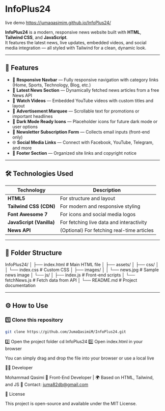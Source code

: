 # InfoPlus24

live demo https://jumaqasimim.github.io/InfoPlus24/

**InfoPlus24** is a modern, responsive news website built with **HTML**, **Tailwind CSS**, and **JavaScript**.  
It features the latest news, live updates, embedded videos, and social media integration — all styled with Tailwind for a clean, dynamic look.

---

## 🚀 Features

- 🧭 **Responsive Navbar** — Fully responsive navigation with category links (Home, Sports, Technology, Blog, etc.)
- 📰 **Latest News Section** — Dynamically fetched news articles from a free News API
- 🎥 **Watch Videos** — Embedded YouTube videos with custom titles and layout
- 💬 **Advertisement Marquee** — Scrollable text for promotions or important headlines
- 🌙 **Dark Mode Ready Icons** — Placeholder icons for future dark mode or user options
- 🧡 **Newsletter Subscription Form** — Collects email inputs (front-end only)
- 🌐 **Social Media Links** — Connect with Facebook, YouTube, Telegram, and more
- 🏁 **Footer Section** — Organized site links and copyright notice

---

## 🛠️ Technologies Used

| Technology               | Description                                |
| ------------------------ | ------------------------------------------ |
| **HTML5**                | For structure and layout                   |
| **Tailwind CSS (CDN)**   | For modern and responsive styling          |
| **Font Awesome 7**       | For icons and social media logos           |
| **JavaScript (Vanilla)** | For fetching live data and interactivity   |
| **News API**             | (Optional) For fetching real-time articles |

---

## 📂 Folder Structure

InfoPlus24/
│
├── index.html # Main HTML file
│
├── assets/
│ ├── css/
│ │ └── index.css # Custom CSS
│ ├── images/
│ │ └── news.jpg # Sample news image
│ └── js/
│ ├── index.js # Front-end scripts
│ └── fetchNews.js # Fetch data from API
│
└── README.md # Project documentation

---

## ⚙️ How to Use

### 1️⃣ Clone this repository

```bash
git clone https://github.com/JumaQasimiM/InfoPlus24.git
```

2️⃣ Open the project folder
cd InfoPlus24
3️⃣ Open index.html in your browser

You can simply drag and drop the file into your browser or use a local live

🧑‍💻 Developer

Mohammad Qasimi
💼 Front-End Developer | 🌍 Based on HTML, Tailwind, and JS
📧 Contact: juma82db@gmail.com

📜 License

This project is open-source and available under the MIT License.
